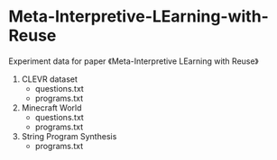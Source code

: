 # Meta-Interpretive-LEarning-with-Reuse
Experiment data for paper 《Meta-Interpretive LEarning with Reuse》

1. CLEVR dataset
   - questions.txt
   - programs.txt
2. Minecraft World
   - questions.txt
   - programs.txt
3. String Program Synthesis
   - programs.txt
